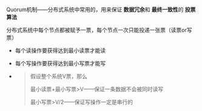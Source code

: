 Quorum机制——分布式系统中常用的，用来保证 **数据冗余**和 **最终一致性**的 **投票算法**



分布式系统中每个节点都被赋予一票，每个节点一次只能投递一张票（读票or写票）

* 每个读操作要获得达到最小读票才能读

* 每个写操作要获得达到最小写票才能写

* >假设整个系统V票，那么
  >
  >最小读票+最小写票>V——保证一条数据不会被同时读写
  >
  >最小写票>V/2——保证写操作一定是串行的

